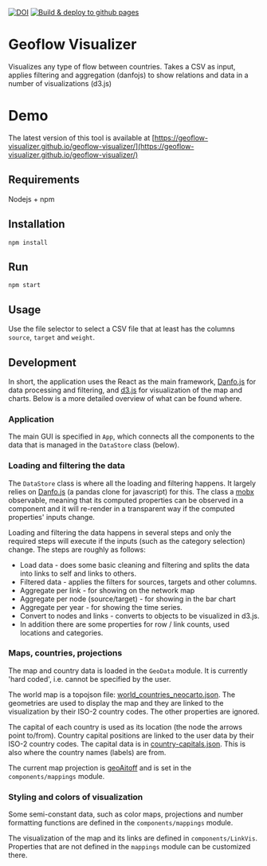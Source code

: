 [![DOI](https://zenodo.org/badge/481245154.svg)](https://zenodo.org/badge/latestdoi/481245154)
[![Build & deploy to github pages](https://github.com/geoflow-visualizer/geoflow-visualizer/actions/workflows/main.yml/badge.svg)](https://github.com/geoflow-visualizer/geoflow-visualizer/actions/workflows/main.yml)

# Geoflow Visualizer

Visualizes any type of flow between countries. Takes a CSV as input, applies filtering and aggregation (danfojs) to show relations and data in a number of visualizations (d3.js)

# Demo

The latest version of this tool is available at [https://geoflow-visualizer.github.io/geoflow-visualizer/](https://geoflow-visualizer.github.io/geoflow-visualizer/)

## Requirements

Nodejs + npm

## Installation

`npm install`

## Run

`npm start`

## Usage

Use the file selector to select a CSV file that at least has the columns `source`, `target` and `weight`.

## Development

In short, the application uses the React as the main framework, [Danfo.js](https://danfo.jsdata.org/) for data processing and filtering, and [d3.js](https://d3js.org/) for visualization of the map and charts. Below is a more detailed overview of what can be found where.

### Application
The main GUI is specified in `App`, which connects all the components to the data that is managed in the `DataStore` class (below).

### Loading and filtering the data

The `DataStore` class is where all the loading and filtering happens. It largely relies on [Danfo.js](https://danfo.jsdata.org/) (a pandas clone for javascript) for this. The class a [mobx](https://mobx.js.org/) observable, meaning that its computed properties can be observed in a component and it will re-render in a transparent way if the computed properties' inputs change.

Loading and filtering the data happens in several steps and only the required steps will execute if the inputs (such as the category selection) change. The steps are roughly as follows:

* Load data - does some basic cleaning and filtering and splits the data into links to self and links to others.
* Filtered data - applies the filters for sources, targets and other columns.
* Aggregate per link - for showing on the network map
* Aggregate per node (source/target) - for showing in the bar chart
* Aggregate per year - for showing the time series.
* Convert to nodes and links - converts to objects to be visualized in d3.js.
* In addition there are some properties for row / link counts, used locations and categories.

### Maps, countries, projections

The map and country data is loaded in the `GeoData` module. It is currently 'hard coded', i.e. cannot be specified by the user.

The world map is a topojson file: [world_countries_neocarto.json](src/data/world_countries_neocarto.json). The geometries are used to display the map and they are linked to the visualization by their ISO-2 country codes. The other properties are ignored.

The capital of each country is used as its location (the node the arrows point to/from). Country capital positions are linked to the user data by their ISO-2 country codes. The capital data is in [country-capitals.json](src/data/country-capitals.json). This is also where the country names (labels) are from.

The current map projection is [geoAitoff](https://github.com/d3/d3-geo-projection#geoAitoff) and is set in the `components/mappings` module.

### Styling and colors of visualization

Some semi-constant data, such as color maps, projections and number formatting functions are defined in the `components/mappings` module.

The visualization of the map and its links are defined in `components/LinkVis`. Properties that are not defined in the `mappings` module can be customized there.

